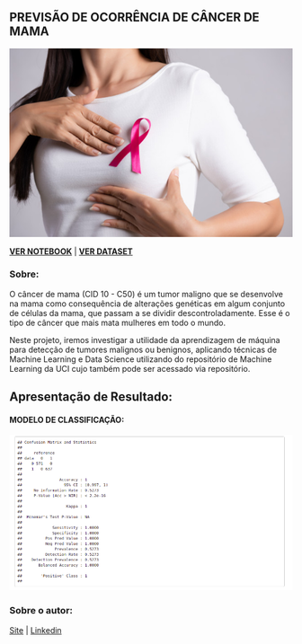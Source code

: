 ## PREVISÃO DE OCORRÊNCIA DE CÂNCER DE MAMA

![LINK](https://github.com/sandropenha/previsao-cancer-de-mama/blob/master/img/fita-de-cracha-rosa-no-peito-de-mulher-para-apoiar-a-causa-do-cancer-de-mama-cuidados-de-saude_53476-4035.jpg)

**[VER NOTEBOOK](https://htmlpreview.github.io/?https://raw.githubusercontent.com/sandropenha/previsao-cancer-de-mama/master/scripts/prevendo_cancer_de_mama_notebook.html)** | **[VER DATASET](http://archive.ics.uci.edu/ml/machine-learning-databases/breast-cancer-wisconsin)**

### Sobre: ###
O câncer de mama (CID 10 - C50) é um tumor maligno que se desenvolve na mama como consequência de alterações genéticas em algum conjunto de células da mama, que passam a se dividir descontroladamente. Esse é o tipo de câncer que mais mata mulheres em todo o mundo.

Neste projeto, iremos investigar a utilidade da aprendizagem de máquina para detecção de tumores malignos ou benignos, aplicando técnicas de Machine Learning e Data Science utilizando do repositório de Machine Learning da UCI cujo também pode ser acessado via repositório.

## Apresentação de Resultado:

#### MODELO DE CLASSIFICAÇÃO:
![modelo](https://github.com/sandropenha/previsao-cancer-de-mama/blob/master/img/modelo-previsao-cancer.png)



### Sobre o autor: ###
[Site](https://www.sandropenha.com/) |
[Linkedin](https://www.linkedin.com/in/sandropenha/)
